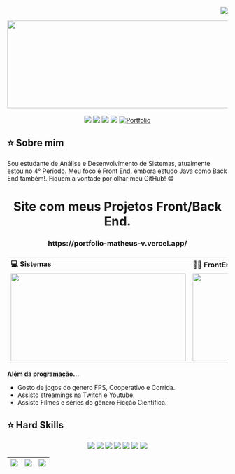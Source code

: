 <img align="right" src="https://komarev.com/ghpvc/?username=mathrocks19&color=ff69b4"><br>
<div align="center">
   <a href="https://github.com/mathrocks19">
    <img align="center" src="https://github.com/user-attachments/assets/0b6db79f-db33-47c9-9765-21481a7d36aa" width="1280" height="200">
  </a>
</div>
<br>
<div align="center">
  <!-- Work Links -->
  <a href="https://github.com/mathrocks19" target="_blank"><img src="https://img.shields.io/badge/GitHub-100000?style=for-the-badge&logo=github&logoColor=white" target="_blank"></a>
  <a href="https://www.linkedin.com/in/matheus-viana-ab0868278/" target="_blank"><img src="https://img.shields.io/badge/-LinkedIn-%230077B5?style=for-the-badge&logo=linkedin&logoColor=white" target="_blank"></a>
  <a href="mailto:matheuscviana22@gmail.com"><img src="https://img.shields.io/badge/Gmail-D14836?style=for-the-badge&logo=gmail&logoColor=white"></a>
  <a href="https://www.instagram.com/matheus_viana911/" target="_blank"><img src="https://img.shields.io/badge/-Instagram-%23E4405F?style=for-the-badge&logo=instagram&logoColor=white" target="_blank"></a>
  <a href="https://portfolio-matheus-v.vercel.app/" target="_blank">
  <img src="https://img.shields.io/badge/-Portfolio-%230077B5?style=for-the-badge&logo=portfolio&logoColor=white" alt="Portfolio">
</a>

</div>

## ⭐️ Sobre mim

Sou estudante de Análise e Desenvolvimento de Sistemas, atualmente estou no 4° Período. Meu foco é Front End, embora estudo Java como Back End também!. Fiquem a vontade por olhar meu GitHub! 😁

<div align="center">
  <table>
     <h1>Site com meus Projetos Front/Back End. </h1>
     <h3>https://portfolio-matheus-v.vercel.app/<h3>
      <td><b>💻 Sistemas</b></td>
      <td><b>👨‍💻 FrontEnd</b></td> 
         <tr>
      <td><img src="https://media4.giphy.com/media/v1.Y2lkPTc5MGI3NjExOG1zZmttN3oyYW4zbHIydmJ5Nzl6cDhqd2d5cnQxNGN1cTN6eDdleCZlcD12MV9pbnRlcm5hbF9naWZfYnlfaWQmY3Q9Zw/13FrpeVH09Zrb2/giphy.webp" width="400px" height="200px"></td>
      <td><img src="https://i.giphy.com/media/v1.Y2lkPTc5MGI3NjExZHRidWprbXl2a3Bud293azl2bmltY3lmNnEyejY5eTQ1cnhkejE4byZlcD12MV9pbnRlcm5hbF9naWZfYnlfaWQmY3Q9Zw/4rZA5D22301iMgrUNd/giphy.gif"  width="400px" height="200px"> </td>
    </tr>
    </tr>
  </table>
</div>

<b>Além da programação...</b>

- Gosto de jogos do genero FPS, Cooperativo e Corrida.
- Assisto streamings na Twitch e Youtube. 
- Assisto Filmes e séries do gênero Ficção Científica.

## ⭐️ Hard Skills

<div align="center">
  <!-- Adicione as tecnologias que você domina -->
  <img src="https://img.shields.io/badge/Angular-DD0031?style=for-the-badge&logo=angular&logoColor=white">
  <img src="https://img.shields.io/badge/Tailwind_CSS-38B2AC?style=for-the-badge&logo=tailwind-css&logoColor=white">
  <img src="https://img.shields.io/badge/HTML5-E34F26?style=for-the-badge&logo=html5&logoColor=white">
  <img src="https://img.shields.io/badge/CSS3-1572B6?style=for-the-badge&logo=css3&logoColor=white">
  <img src="https://img.shields.io/badge/Bootstrap-563D7C?style=for-the-badge&logo=bootstrap&logoColor=white">
  <img src="https://img.shields.io/badge/TypeScript-007ACC?style=for-the-badge&logo=typescript&logoColor=white">
  <img src="https://img.shields.io/badge/Microsoft%20SQL%20Server-CC2927?style=for-the-badge&logo=microsoft%20sql%20server&logoColor=white">
  <!-- Outras tecnologias -->
</div>

| ![](http://github-profile-summary-cards.vercel.app/api/cards/stats?username=mathrocks19&theme=tokyonight) | ![](http://github-profile-summary-cards.vercel.app/api/cards/repos-per-language?username=mathrocks19&hide=Html&theme=tokyonight) | ![](http://github-profile-summary-cards.vercel.app/api/cards/most-commit-language?username=mathrocks19&theme=tokyonight) |
| :-: | :-: | :-: |


